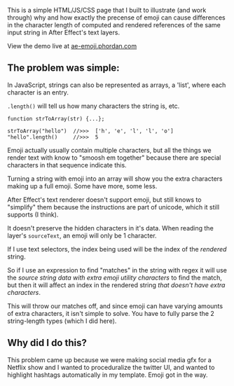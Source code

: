 This is a simple HTML/JS/CSS page that I built to illustrate (and work through) why and how exactly the precense of emoji can cause differences in the character length of computed and rendered references of the same input string in After Effect's text layers.

View the demo live at [ae-emoji.phordan.com]()

## The problem was simple:

In JavaScript, strings can also be represented as arrays, a 'list', where each character is an entry.   

`.length()` will tell us how many characters the string is, etc. 
```
function strToArray(str) {...};

strToArray("hello")  //>>>  ['h', 'e', 'l', 'l', 'o']
"hello".length()     //>>>  5
```

Emoji actually usually contain multiple characters, but all the things we render text with know to "smoosh em together" because there are special characters in that sequence indicate this.  

Turning a string with emoji into an array will show you the extra characters making up a full emoji. Some have more, some less.   

After Effect's text renderer doesn't support emoji, but still knows to "simplify" them because the instructions are part of unicode, which it still supports (I think).  

It doesn't preserve the hidden characters in it's data. When reading the layer's `sourceText`, an emoji will only be 1 character.  

If I use text selectors, the index being used will be the index of the *rendered* string.  

So if I use an expression to find "matches" in the string with regex it will use the *source string data with extra emoji utility characters* to find the match, but then it will affect an index in the rendered string *that doesn't have extra characters*.  

This will throw our matches off, and since emoji can have varying amounts of extra characters, it isn't simple to solve. You have to fully parse the 2 string-length types (which I did here).

## Why did I do this?
This problem came up because we were making social media gfx for a Netflix show and I wanted to proceduralize the twitter UI, and wanted to highlight hashtags automatically in my template. Emoji got in the way. 
